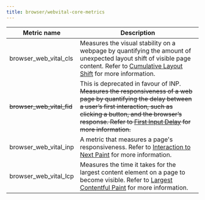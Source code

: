 ```yaml
---
title: browser/webvital-core-metrics
---
```


<!-- vale off -->

| Metric name           | Description                                                                                                                                                                                                                            |
| --------------------- | -------------------------------------------------------------------------------------------------------------------------------------------------------------------------------------------------------------------------------------- |
| browser_web_vital_cls | Measures the visual stability on a webpage by quantifying the amount of unexpected layout shift of visible page content. Refer to [Cumulative Layout Shift](https://web.dev/cls/) for more information.                                |
| ~~browser_web_vital_fid~~ | This is deprecated in favour of INP. ~~Measures the responsiveness of a web page by quantifying the delay between a user’s first interaction, such as clicking a button, and the browser’s response. Refer to [First Input Delay](https://web.dev/fid/) for more information.~~ |
| browser_web_vital_inp  | A metric that measures a page's responsiveness. Refer to [Interaction to Next Paint](https://web.dev/inp/) for more information.                                                                |
| browser_web_vital_lcp | Measures the time it takes for the largest content element on a page to become visible. Refer to [Largest Contentful Paint](https://web.dev/lcp/) for more information.                                                                |

<!-- vale on -->
